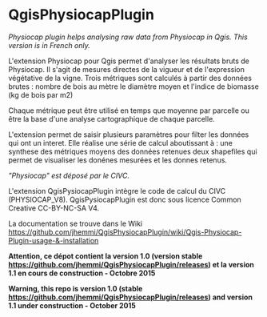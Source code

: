 # QgisPhysiocapPlugin
_Physiocap plugin helps analysing raw data from Physiocap in Qgis. 
This version is in French only._

L'extension Physiocap pour Qgis permet d'analyser les résultats bruts de Physiocap. Il s'agit de mesures directes de la vigueur et de l'expression végétative de la vigne.
Trois métriques sont calculés à partir des données brutes :
	nombre de bois au mètre
	le diamètre moyen et
	l'indice de biomasse (kg de bois par m2)
	
Chaque métrique peut être utilisé en temps que moyenne par parcelle ou être la base d'une analyse cartographique de chaque parcelle.

L'extension permet de saisir plusieurs paramètres pour filter les données qui ont un interet. Elle réalise une série de calcul aboutissant à :
	une synthese des métriques moyens des données retenues
	deux shapefiles qui permet de visualiser les donénes mesurées et les donnes retenus.
	
*"Physiocap" est déposé par le CIVC.*

L'extension QgisPysiocapPlugin intègre le code de calcul du CIVC (PHYSIOCAP_V8). QgisPysiocapPlugin est donc sous licence Common Creative CC-BY-NC-SA V4.

La documentation se trouve dans le Wiki https://github.com/jhemmi/QgisPhysiocapPlugin/wiki/Qgis-Physiocap-Plugin-usage-&-installation

	
**Attention, ce dépot contient la version 1.0 (version stable https://github.com/jhemmi/QgisPhysiocapPlugin/releases) et la version 1.1 en cours de construction - Octobre 2015**

**Warning, this repo is version 1.0 (stable https://github.com/jhemmi/QgisPhysiocapPlugin/releases) and version 1.1 under construction - October 2015**
